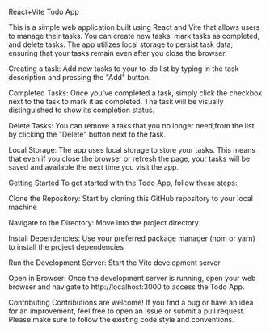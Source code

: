 React+Vite Todo App

This is a simple web application built using React and Vite that allows users to manage their tasks. You can create new tasks, mark tasks as completed, and delete tasks. The app utilizes local storage to persist task data, ensuring that your tasks remain even after you close the browser.

Creating a task:
Add new tasks to your to-do list by typing in the task description and pressing the "Add" button.

Completed Tasks:
Once you've completed a task, simply click the checkbox next to the task to mark it as completed. The task will be visually distinguished to show its completion status.

Delete Tasks:
You can remove a taks that you no longer need,from the list by clicking the "Delete" button next to the task.

Local Storage:
The app uses local storage to store your tasks. This means that even if you close the browser or refresh the page, your tasks will be saved and available the next time you visit the app.

Getting Started
To get started with the Todo App, follow these steps:

Clone the Repository:
Start by cloning this GitHub repository to your local machine

Navigate to the Directory:
Move into the project directory

Install Dependencies:
Use your preferred package manager (npm or yarn) to install the project dependencies

Run the Development Server:
Start the Vite development server

Open in Browser:
Once the development server is running, open your web browser and navigate to http://localhost:3000 to access the Todo App.

Contributing
Contributions are welcome! If you find a bug or have an idea for an improvement, feel free to open an issue or submit a pull request. Please make sure to follow the existing code style and conventions.

